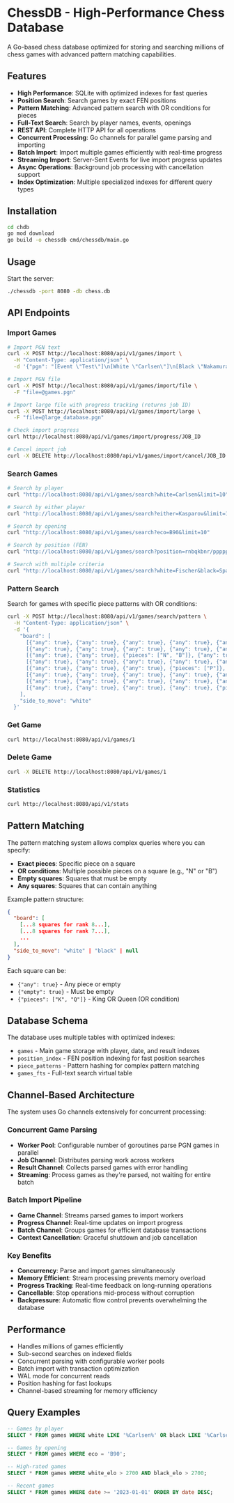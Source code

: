 # ChessDB - High-Performance Chess Database

A Go-based chess database optimized for storing and searching millions of chess games with advanced pattern matching capabilities.

## Features

- **High Performance**: SQLite with optimized indexes for fast queries
- **Position Search**: Search games by exact FEN positions
- **Pattern Matching**: Advanced pattern search with OR conditions for pieces
- **Full-Text Search**: Search by player names, events, openings
- **REST API**: Complete HTTP API for all operations
- **Concurrent Processing**: Go channels for parallel game parsing and importing
- **Batch Import**: Import multiple games efficiently with real-time progress
- **Streaming Import**: Server-Sent Events for live import progress updates
- **Async Operations**: Background job processing with cancellation support
- **Index Optimization**: Multiple specialized indexes for different query types

## Installation

```bash
cd chdb
go mod download
go build -o chessdb cmd/chessdb/main.go
```

## Usage

Start the server:
```bash
./chessdb -port 8080 -db chess.db
```

## API Endpoints

### Import Games

```bash
# Import PGN text
curl -X POST http://localhost:8080/api/v1/games/import \
  -H "Content-Type: application/json" \
  -d '{"pgn": "[Event \"Test\"]\n[White \"Carlsen\"]\n[Black \"Nakamura\"]\n[Result \"1-0\"]\n\n1.e4 e5 2.Nf3 1-0"}'

# Import PGN file
curl -X POST http://localhost:8080/api/v1/games/import/file \
  -F "file=@games.pgn"

# Import large file with progress tracking (returns job ID)
curl -X POST http://localhost:8080/api/v1/games/import/large \
  -F "file=@large_database.pgn"

# Check import progress
curl http://localhost:8080/api/v1/games/import/progress/JOB_ID

# Cancel import job
curl -X DELETE http://localhost:8080/api/v1/games/import/cancel/JOB_ID
```

### Search Games

```bash
# Search by player
curl "http://localhost:8080/api/v1/games/search?white=Carlsen&limit=10"

# Search by either player
curl "http://localhost:8080/api/v1/games/search?either=Kasparov&limit=10"

# Search by opening
curl "http://localhost:8080/api/v1/games/search?eco=B90&limit=10"

# Search by position (FEN)
curl "http://localhost:8080/api/v1/games/search?position=rnbqkbnr/pppppppp/8/8/4P3/8/PPPP1PPP/RNBQKBNR%20b%20KQkq%20e3%200%201"

# Search with multiple criteria
curl "http://localhost:8080/api/v1/games/search?white=Fischer&black=Spassky&result=1-0"
```

### Pattern Search

Search for games with specific piece patterns with OR conditions:

```bash
curl -X POST http://localhost:8080/api/v1/games/search/pattern \
  -H "Content-Type: application/json" \
  -d '{
    "board": [
      [{"any": true}, {"any": true}, {"any": true}, {"any": true}, {"any": true}, {"any": true}, {"any": true}, {"any": true}],
      [{"any": true}, {"any": true}, {"any": true}, {"any": true}, {"any": true}, {"any": true}, {"any": true}, {"any": true}],
      [{"any": true}, {"any": true}, {"pieces": ["N", "B"]}, {"any": true}, {"any": true}, {"any": true}, {"any": true}, {"any": true}],
      [{"any": true}, {"any": true}, {"any": true}, {"any": true}, {"any": true}, {"any": true}, {"any": true}, {"any": true}],
      [{"any": true}, {"any": true}, {"any": true}, {"pieces": ["P"]}, {"any": true}, {"any": true}, {"any": true}, {"any": true}],
      [{"any": true}, {"any": true}, {"any": true}, {"any": true}, {"any": true}, {"any": true}, {"any": true}, {"any": true}],
      [{"any": true}, {"any": true}, {"any": true}, {"any": true}, {"any": true}, {"any": true}, {"any": true}, {"any": true}],
      [{"any": true}, {"any": true}, {"any": true}, {"any": true}, {"pieces": ["K"]}, {"any": true}, {"any": true}, {"any": true}]
    ],
    "side_to_move": "white"
  }'
```

### Get Game

```bash
curl http://localhost:8080/api/v1/games/1
```

### Delete Game

```bash
curl -X DELETE http://localhost:8080/api/v1/games/1
```

### Statistics

```bash
curl http://localhost:8080/api/v1/stats
```

## Pattern Matching

The pattern matching system allows complex queries where you can specify:
- **Exact pieces**: Specific piece on a square
- **OR conditions**: Multiple possible pieces on a square (e.g., "N" or "B")
- **Empty squares**: Squares that must be empty
- **Any squares**: Squares that can contain anything

Example pattern structure:
```json
{
  "board": [
    [...8 squares for rank 8...],
    [...8 squares for rank 7...],
    ...
  ],
  "side_to_move": "white" | "black" | null
}
```

Each square can be:
- `{"any": true}` - Any piece or empty
- `{"empty": true}` - Must be empty
- `{"pieces": ["K", "Q"]}` - King OR Queen (OR condition)

## Database Schema

The database uses multiple tables with optimized indexes:
- `games` - Main game storage with player, date, and result indexes
- `position_index` - FEN position indexing for fast position searches
- `piece_patterns` - Pattern hashing for complex pattern matching
- `games_fts` - Full-text search virtual table

## Channel-Based Architecture

The system uses Go channels extensively for concurrent processing:

### Concurrent Game Parsing
- **Worker Pool**: Configurable number of goroutines parse PGN games in parallel
- **Job Channel**: Distributes parsing work across workers
- **Result Channel**: Collects parsed games with error handling
- **Streaming**: Process games as they're parsed, not waiting for entire batch

### Batch Import Pipeline
- **Game Channel**: Streams parsed games to import workers
- **Progress Channel**: Real-time updates on import progress
- **Batch Channel**: Groups games for efficient database transactions
- **Context Cancellation**: Graceful shutdown and job cancellation

### Key Benefits
- **Concurrency**: Parse and import games simultaneously
- **Memory Efficient**: Stream processing prevents memory overload
- **Progress Tracking**: Real-time feedback on long-running operations
- **Cancellable**: Stop operations mid-process without corruption
- **Backpressure**: Automatic flow control prevents overwhelming the database

## Performance

- Handles millions of games efficiently
- Sub-second searches on indexed fields
- Concurrent parsing with configurable worker pools
- Batch import with transaction optimization
- WAL mode for concurrent reads
- Position hashing for fast lookups
- Channel-based streaming for memory efficiency

## Query Examples

```sql
-- Games by player
SELECT * FROM games WHERE white LIKE '%Carlsen%' OR black LIKE '%Carlsen%';

-- Games by opening
SELECT * FROM games WHERE eco = 'B90';

-- High-rated games
SELECT * FROM games WHERE white_elo > 2700 AND black_elo > 2700;

-- Recent games
SELECT * FROM games WHERE date >= '2023-01-01' ORDER BY date DESC;
```
